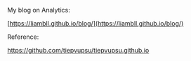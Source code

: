 My blog on Analytics:

[https://liambll.github.io/blog/](https://liambll.github.io/blog/)

Reference:

https://github.com/tiepvupsu/tiepvupsu.github.io
